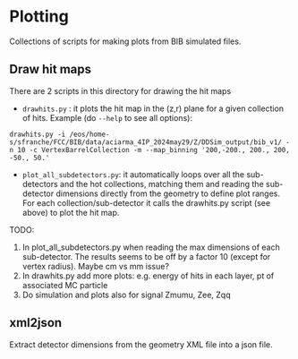 # Plotting

Collections of scripts for making plots from BIB simulated files.

## Draw hit maps

There are 2 scripts in this directory for drawing the hit maps
- `drawhits.py` : it plots the hit map in the (z,r) plane for a given collection of hits. Example (do `--help` to see all options):
```
drawhits.py -i /eos/home-s/sfranche/FCC/BIB/data/aciarma_4IP_2024may29/Z/DDSim_output/bib_v1/ -n 10 -c VertexBarrelCollection -m --map_binning '200,-200., 200., 200, -50., 50.'
```
- `plot_all_subdetectors.py`: it automatically loops over all the sub-detectors and the hot collections, matching them and reading the sub-detector dimensions directly from the geometry to define plot ranges. For each collection/sub-detector it calls the drawhits.py script (see above) to plot the hit map.


TODO:
1) In plot_all_subdetectors.py when reading the max dimensions of each sub-detector. The results seems to be off by a factor 10 (except for vertex radius). Maybe cm vs mm issue?
2) In drawhits.py add more plots: e.g. energy of hits in each layer,  pt of associated MC particle
3) Do simulation and plots also for signal Zmumu, Zee, Zqq


## xml2json

Extract detector dimensions from the geometry XML file into a json file.

